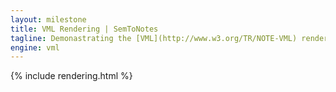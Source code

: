 ```yaml
---
layout: milestone
title: VML Rendering | SemToNotes
tagline: Demonastrating the [VML](http://www.w3.org/TR/NOTE-VML) rendering engine.
engine: vml
---
```


{% include rendering.html %}
